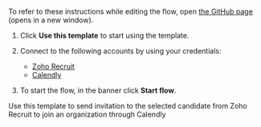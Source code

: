 To refer to these instructions while editing the flow, open [the GitHub page](https://github.com/ot4i/app-connect-templates/blob/main/resources/markdown/Send%20invitation%20to%20the%20selected%20candidate%20from%20Zoho%20Recruit%20to%20join%20an%20organization%20through%20Calendly_instructions.md) (opens in a new window).

1. Click **Use this template** to start using the template.
2. Connect to the following accounts by using your credentials:
   - [Zoho Recruit](https://ibm.bizzohorecruit)
   - [Calendly](https://ibm.biz/accalendly)
   
3. To start the flow, in the banner click **Start flow**.

Use this template to send invitation to the selected candidate from Zoho Recruit to join an organization through Calendly
